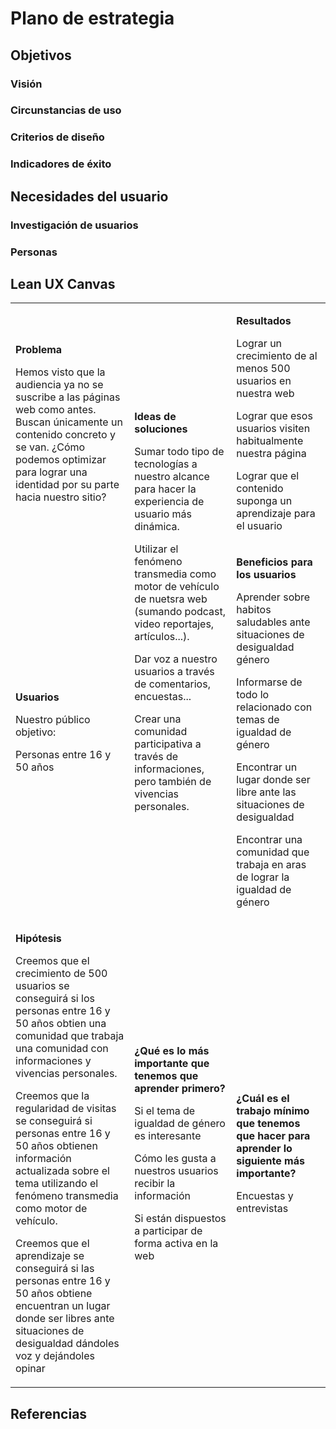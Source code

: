 # Plano de estrategia

## Objetivos 

### Visión

### Circunstancias de uso

### Criterios de diseño

### Indicadores de éxito

## Necesidades del usuario

### Investigación de usuarios

### Personas

## Lean UX Canvas

<table markdown="1"><tbody><tr><td markdown="1">

**Problema**

Hemos visto que la audiencia ya no se suscribe a las páginas web como antes. Buscan únicamente un contenido concreto y se van. ¿Cómo podemos optimizar para lograr una identidad por su parte hacia nuestro sitio?

</td><td rowspan=2 markdown="1">

**Ideas de soluciones**

Sumar todo tipo de tecnologías a nuestro alcance para hacer la experiencia de usuario más dinámica.

Utilizar el fenómeno transmedia como motor de vehículo de nuetsra web (sumando podcast, video reportajes, artículos...).

Dar voz a nuestro usuarios a través de comentarios, encuestas...

Crear una comunidad participativa a través de informaciones, pero también de vivencias personales.

</td><td markdown="1">

**Resultados**

Lograr un crecimiento de al menos 500 usuarios en nuestra web

Lograr que esos usuarios visiten habitualmente nuestra página

Lograr que el contenido suponga un aprendizaje para el usuario

</td></tr><tr><td markdown="1">

**Usuarios**

Nuestro público objetivo:

Personas entre 16 y 50 años

</td><td markdown="1">

**Beneficios para los usuarios**

Aprender sobre habitos saludables ante situaciones de desigualdad género

Informarse de todo lo relacionado con temas de igualdad de género

Encontrar un lugar donde ser libre ante las situaciones de desigualdad

Encontrar una comunidad que trabaja en aras de lograr la igualdad de género

</td></tr><tr><td markdown="1">

**Hipótesis**  

Creemos que el crecimiento de 500 usuarios se conseguirá si los personas entre 16 y 50 años obtien una comunidad que trabaja una comunidad con informaciones y vivencias personales.

Creemos que la regularidad de visitas se conseguirá si personas entre 16 y 50 años obtienen información actualizada sobre el tema utilizando el fenómeno transmedia como motor de vehículo.

Creemos que el aprendizaje se conseguirá si las personas entre 16 y 50 años obtiene encuentran un lugar donde ser libres ante situaciones de desigualdad dándoles voz y dejándoles opinar 

</td><td markdown="1">

**¿Qué es lo más importante que tenemos que aprender primero?**

Si el tema de igualdad de género es interesante

Cómo les gusta a nuestros usuarios recibir la información

Si están dispuestos a participar de forma activa en la web

</td><td markdown="1">

**¿Cuál es el trabajo mínimo que tenemos que hacer para aprender lo siguiente más importante?**

Encuestas y entrevistas

</td></tr></tbody></table>

## Referencias